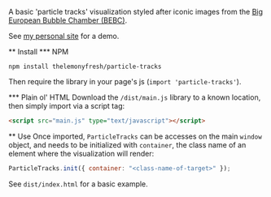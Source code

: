A basic 'particle tracks' visualization styled after iconic images from the [Big European Bubble Chamber (BEBC)](https://home.cern/news/news/experiments/seeing-invisible-event-displays-particle-physics).

See [my personal site](www.danielporter.ca) for a demo.

** Install
*** NPM
``` shell
npm install thelemonyfresh/particle-tracks
```
Then require the library in your page's js (`import 'particle-tracks'`).

*** Plain ol' HTML
Download the `/dist/main.js` library to a known location, then simply import via a script tag:

``` html
<script src="main.js" type="text/javascript"></script>
```

** Use
Once imported, `ParticleTracks` can be accesses on the main `window` object, and needs to be initialized with `container`, the class name of an element where the visualization will render:

``` javascript
ParticleTracks.init({ container: "<class-name-of-target>" });
```

See `dist/index.html` for a basic example.